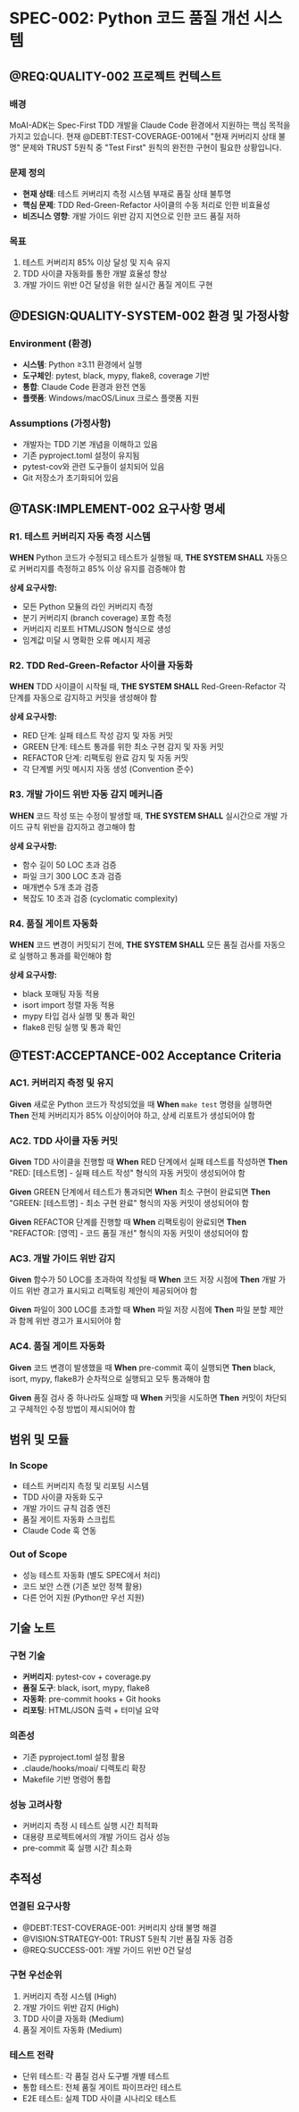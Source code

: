 # SPEC-002: Python 코드 품질 개선 시스템

## @REQ:QUALITY-002 프로젝트 컨텍스트

### 배경

MoAI-ADK는 Spec-First TDD 개발을 Claude Code 환경에서 지원하는 핵심 목적을 가지고 있습니다. 현재 @DEBT:TEST-COVERAGE-001에서 "현재 커버리지 상태 불명" 문제와 TRUST 5원칙 중 "Test First" 원칙의 완전한 구현이 필요한 상황입니다.

### 문제 정의

- **현재 상태**: 테스트 커버리지 측정 시스템 부재로 품질 상태 불투명
- **핵심 문제**: TDD Red-Green-Refactor 사이클의 수동 처리로 인한 비효율성
- **비즈니스 영향**: 개발 가이드 위반 감지 지연으로 인한 코드 품질 저하

### 목표

1. 테스트 커버리지 85% 이상 달성 및 지속 유지
2. TDD 사이클 자동화를 통한 개발 효율성 향상
3. 개발 가이드 위반 0건 달성을 위한 실시간 품질 게이트 구현

## @DESIGN:QUALITY-SYSTEM-002 환경 및 가정사항

### Environment (환경)

- **시스템**: Python ≥3.11 환경에서 실행
- **도구체인**: pytest, black, mypy, flake8, coverage 기반
- **통합**: Claude Code 환경과 완전 연동
- **플랫폼**: Windows/macOS/Linux 크로스 플랫폼 지원

### Assumptions (가정사항)

- 개발자는 TDD 기본 개념을 이해하고 있음
- 기존 pyproject.toml 설정이 유지됨
- pytest-cov와 관련 도구들이 설치되어 있음
- Git 저장소가 초기화되어 있음

## @TASK:IMPLEMENT-002 요구사항 명세

### R1. 테스트 커버리지 자동 측정 시스템

**WHEN** Python 코드가 수정되고 테스트가 실행될 때,
**THE SYSTEM SHALL** 자동으로 커버리지를 측정하고 85% 이상 유지를 검증해야 함

**상세 요구사항:**

- 모든 Python 모듈의 라인 커버리지 측정
- 분기 커버리지 (branch coverage) 포함 측정
- 커버리지 리포트 HTML/JSON 형식으로 생성
- 임계값 미달 시 명확한 오류 메시지 제공

### R2. TDD Red-Green-Refactor 사이클 자동화

**WHEN** TDD 사이클이 시작될 때,
**THE SYSTEM SHALL** Red-Green-Refactor 각 단계를 자동으로 감지하고 커밋을 생성해야 함

**상세 요구사항:**

- RED 단계: 실패 테스트 작성 감지 및 자동 커밋
- GREEN 단계: 테스트 통과를 위한 최소 구현 감지 및 자동 커밋
- REFACTOR 단계: 리팩토링 완료 감지 및 자동 커밋
- 각 단계별 커밋 메시지 자동 생성 (Convention 준수)

### R3. 개발 가이드 위반 자동 감지 메커니즘

**WHEN** 코드 작성 또는 수정이 발생할 때,
**THE SYSTEM SHALL** 실시간으로 개발 가이드 규칙 위반을 감지하고 경고해야 함

**상세 요구사항:**

- 함수 길이 50 LOC 초과 검증
- 파일 크기 300 LOC 초과 검증
- 매개변수 5개 초과 검증
- 복잡도 10 초과 검증 (cyclomatic complexity)

### R4. 품질 게이트 자동화

**WHEN** 코드 변경이 커밋되기 전에,
**THE SYSTEM SHALL** 모든 품질 검사를 자동으로 실행하고 통과를 확인해야 함

**상세 요구사항:**

- black 포매팅 자동 적용
- isort import 정렬 자동 적용
- mypy 타입 검사 실행 및 통과 확인
- flake8 린팅 실행 및 통과 확인

## @TEST:ACCEPTANCE-002 Acceptance Criteria

### AC1. 커버리지 측정 및 유지

**Given** 새로운 Python 코드가 작성되었을 때
**When** `make test` 명령을 실행하면
**Then** 전체 커버리지가 85% 이상이어야 하고, 상세 리포트가 생성되어야 함

### AC2. TDD 사이클 자동 커밋

**Given** TDD 사이클을 진행할 때
**When** RED 단계에서 실패 테스트를 작성하면
**Then** "RED: [테스트명] - 실패 테스트 작성" 형식의 자동 커밋이 생성되어야 함

**Given** GREEN 단계에서 테스트가 통과되면
**When** 최소 구현이 완료되면
**Then** "GREEN: [테스트명] - 최소 구현 완료" 형식의 자동 커밋이 생성되어야 함

**Given** REFACTOR 단계를 진행할 때
**When** 리팩토링이 완료되면
**Then** "REFACTOR: [영역] - 코드 품질 개선" 형식의 자동 커밋이 생성되어야 함

### AC3. 개발 가이드 위반 감지

**Given** 함수가 50 LOC를 초과하여 작성될 때
**When** 코드 저장 시점에
**Then** 개발 가이드 위반 경고가 표시되고 리팩토링 제안이 제공되어야 함

**Given** 파일이 300 LOC를 초과할 때
**When** 파일 저장 시점에
**Then** 파일 분할 제안과 함께 위반 경고가 표시되어야 함

### AC4. 품질 게이트 자동화

**Given** 코드 변경이 발생했을 때
**When** pre-commit 훅이 실행되면
**Then** black, isort, mypy, flake8가 순차적으로 실행되고 모두 통과해야 함

**Given** 품질 검사 중 하나라도 실패할 때
**When** 커밋을 시도하면
**Then** 커밋이 차단되고 구체적인 수정 방법이 제시되어야 함

## 범위 및 모듈

### In Scope

- 테스트 커버리지 측정 및 리포팅 시스템
- TDD 사이클 자동화 도구
- 개발 가이드 규칙 검증 엔진
- 품질 게이트 자동화 스크립트
- Claude Code 훅 연동

### Out of Scope

- 성능 테스트 자동화 (별도 SPEC에서 처리)
- 코드 보안 스캔 (기존 보안 정책 활용)
- 다른 언어 지원 (Python만 우선 지원)

## 기술 노트

### 구현 기술

- **커버리지**: pytest-cov + coverage.py
- **품질 도구**: black, isort, mypy, flake8
- **자동화**: pre-commit hooks + Git hooks
- **리포팅**: HTML/JSON 출력 + 터미널 요약

### 의존성

- 기존 pyproject.toml 설정 활용
- .claude/hooks/moai/ 디렉토리 확장
- Makefile 기반 명령어 통합

### 성능 고려사항

- 커버리지 측정 시 테스트 실행 시간 최적화
- 대용량 프로젝트에서의 개발 가이드 검사 성능
- pre-commit 훅 실행 시간 최소화

## 추적성

### 연결된 요구사항

- @DEBT:TEST-COVERAGE-001: 커버리지 상태 불명 해결
- @VISION:STRATEGY-001: TRUST 5원칙 기반 품질 자동 검증
- @REQ:SUCCESS-001: 개발 가이드 위반 0건 달성

### 구현 우선순위

1. 커버리지 측정 시스템 (High)
2. 개발 가이드 위반 감지 (High)
3. TDD 사이클 자동화 (Medium)
4. 품질 게이트 자동화 (Medium)

### 테스트 전략

- 단위 테스트: 각 품질 검사 도구별 개별 테스트
- 통합 테스트: 전체 품질 게이트 파이프라인 테스트
- E2E 테스트: 실제 TDD 사이클 시나리오 테스트
